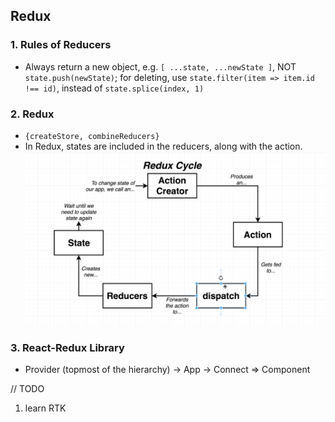 ## Redux

### 1. Rules of Reducers

- Always return a new object, e.g. `[ ...state, ...newState ]`, NOT `state.push(newState)`; for deleting, use `state.filter(item => item.id !== id)`, instead of `state.splice(index, 1)`

### 2. Redux

- `{createStore, combineReducers}`
- In Redux, states are included in the reducers, along with the action.
![alt](./pictures/ReduxCycle.png)

### 3. React-Redux Library
- Provider (topmost of the hierarchy) -> App -> Connect => Component

// TODO
1. learn RTK